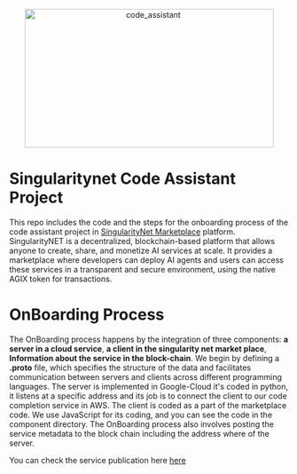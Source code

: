 <p align="center">
  <img width="449" height="250" alt="code_assistant" src="https://github.com/user-attachments/assets/42bdcd92-3329-412d-812f-53ab2827997d" />
</p>

<h1>Singularitynet Code Assistant Project</h1>
<p>This repo includes the code and the steps for the onboarding process of the code assistant project in <a href="https://agix-marketplace.singularitynet.io/">SingularityNet Marketplace</a> platform.
SingularityNET is a decentralized, blockchain-based platform that allows anyone to create, share, and monetize AI services at scale. It provides a marketplace where developers can deploy AI agents and users can access these services in a transparent and secure environment, using the native AGIX token for transactions.</p>
<h1>OnBoarding Process</h1>
<p>The OnBoarding process happens by the integration of three components: <b>a server in a cloud service</b>, <b>a client in the singularity net market place</b>, <b>Information about the service in the block-chain</b>. 
We begin by defining a <b>.proto</b> file, which specifies the structure of the data and facilitates communication between servers and clients across different programming languages. 
The server is implemented in Google-Cloud it's coded in python, it listens at a specific address and its job is to connect the client to our code completion service in AWS. The client is coded as a part of the marketplace code. 
We use JavaScript for its coding, and you can see the code in the component directory. The OnBoarding process also involves posting the service metadata to the block chain including the address where of the server.</p>
<p>You can check the service publication here <a href="https://agix-marketplace.singularitynet.io/servicedetails/org/EnigmaAi/service/CodeAssistantID/tab/0">here</a></p>
